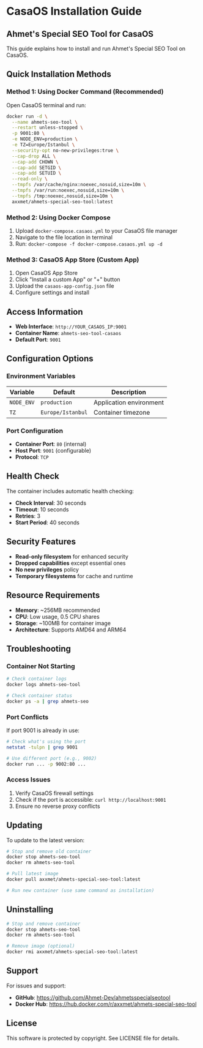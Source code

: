 # CasaOS Installation Guide

## Ahmet's Special SEO Tool for CasaOS

This guide explains how to install and run Ahmet's Special SEO Tool on CasaOS.

## Quick Installation Methods

### Method 1: Using Docker Command (Recommended)

Open CasaOS terminal and run:

```bash
docker run -d \
  --name ahmets-seo-tool \
  --restart unless-stopped \
  -p 9001:80 \
  -e NODE_ENV=production \
  -e TZ=Europe/Istanbul \
  --security-opt no-new-privileges:true \
  --cap-drop ALL \
  --cap-add CHOWN \
  --cap-add SETGID \
  --cap-add SETUID \
  --read-only \
  --tmpfs /var/cache/nginx:noexec,nosuid,size=10m \
  --tmpfs /var/run:noexec,nosuid,size=10m \
  --tmpfs /tmp:noexec,nosuid,size=10m \
  axxmet/ahmets-special-seo-tool:latest
```

### Method 2: Using Docker Compose

1. Upload `docker-compose.casaos.yml` to your CasaOS file manager
2. Navigate to the file location in terminal
3. Run: `docker-compose -f docker-compose.casaos.yml up -d`

### Method 3: CasaOS App Store (Custom App)

1. Open CasaOS App Store
2. Click "Install a custom App" or "+" button
3. Upload the `casaos-app-config.json` file
4. Configure settings and install

## Access Information

- **Web Interface**: `http://YOUR_CASAOS_IP:9001`
- **Container Name**: `ahmets-seo-tool-casaos`
- **Default Port**: `9001`

## Configuration Options

### Environment Variables

| Variable | Default | Description |
|----------|---------|-------------|
| `NODE_ENV` | `production` | Application environment |
| `TZ` | `Europe/Istanbul` | Container timezone |

### Port Configuration

- **Container Port**: `80` (internal)
- **Host Port**: `9001` (configurable)
- **Protocol**: `TCP`

## Health Check

The container includes automatic health checking:
- **Check Interval**: 30 seconds
- **Timeout**: 10 seconds
- **Retries**: 3
- **Start Period**: 40 seconds

## Security Features

- **Read-only filesystem** for enhanced security
- **Dropped capabilities** except essential ones
- **No new privileges** policy
- **Temporary filesystems** for cache and runtime

## Resource Requirements

- **Memory**: ~256MB recommended
- **CPU**: Low usage, 0.5 CPU shares
- **Storage**: ~100MB for container image
- **Architecture**: Supports AMD64 and ARM64

## Troubleshooting

### Container Not Starting
```bash
# Check container logs
docker logs ahmets-seo-tool

# Check container status
docker ps -a | grep ahmets-seo
```

### Port Conflicts
If port 9001 is already in use:
```bash
# Check what's using the port
netstat -tulpn | grep 9001

# Use different port (e.g., 9002)
docker run ... -p 9002:80 ...
```

### Access Issues
1. Verify CasaOS firewall settings
2. Check if the port is accessible: `curl http://localhost:9001`
3. Ensure no reverse proxy conflicts

## Updating

To update to the latest version:
```bash
# Stop and remove old container
docker stop ahmets-seo-tool
docker rm ahmets-seo-tool

# Pull latest image
docker pull axxmet/ahmets-special-seo-tool:latest

# Run new container (use same command as installation)
```

## Uninstalling

```bash
# Stop and remove container
docker stop ahmets-seo-tool
docker rm ahmets-seo-tool

# Remove image (optional)
docker rmi axxmet/ahmets-special-seo-tool:latest
```

## Support

For issues and support:
- **GitHub**: https://github.com/Ahmet-Dev/ahmetsspecialseotool
- **Docker Hub**: https://hub.docker.com/r/axxmet/ahmets-special-seo-tool

## License

This software is protected by copyright. See LICENSE file for details.
